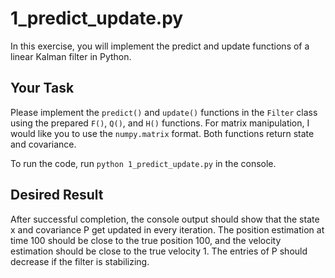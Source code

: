 
# 1_predict_update.py

 In this exercise, you will implement the predict and update functions of a linear Kalman filter in Python. 

## Your Task
Please implement the `predict()` and `update()` functions in the `Filter` class using the prepared `F()`, `Q()`, and `H()` functions. For matrix manipulation, I would like you to use the `numpy.matrix` format. Both functions return state and covariance.

To run the code, run `python 1_predict_update.py` in the console.

## Desired Result

After successful completion, the console output should show that the state x and covariance P get updated in every iteration. The position estimation at time 100 should be close to the true position 100, and the velocity estimation should be close to the true velocity 1. The entries of P should decrease if the filter is stabilizing.